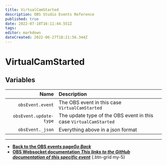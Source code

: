 ```yaml
---
title: VirtualCamStarted
description: OBS Studio Events Reference
published: true
date: 2022-07-18T16:11:44.551Z
tags: 
editor: markdown
dateCreated: 2022-06-27T18:21:56.344Z
---
```


# VirtualCamStarted

## Variables

Name | Description
----:|:------------
`obsEvent.event` | The OBS event in this case `VirtualCamStarted`
`obsEvent.update-type` | The update type of the OBS event in this case `VirtualCamStarted`
`obsEvent._json` | Everything above in a json format

---

- [<i class="mdi mdi-chevron-left"></i>**Back to the OBS events page*Go Back***](/en/Broadcasters/OBS/Archive/Events)
- [<i class="mdi mdi-github"></i> **OBS Websocket documentation *This links to the GitHub documentation of this specific event***](https://github.com/obsproject/obs-websocket/blob/4.x-current/docs/generated/protocol.md#virtualCamstarted)
{.btn-grid my-5}

